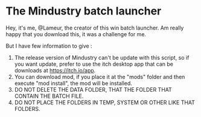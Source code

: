 # The Mindustry batch launcher

Hey, it's me, @Lameur, the creator of this win batch launcher.
Am really happy that you download this, it was a challenge for me.

But I have few information to give :

1. The release version of Mindustry can't be update with this script, so if you want update, prefer to use the itch desktop app that can be downloads at <https://itch.io/app>.
2. You can download mod, if you place it at the "mods" folder and then execute "mod install", the mod will be installed.
3. DO NOT DELETE THE DATA FOLDER, THAT THE FOLDER THAT CONTAIN THE BATCH FILE.
4. DO NOT PLACE THE FOLDERS IN TEMP, SYSTEM OR OTHER LIKE THAT FOLDERS.

